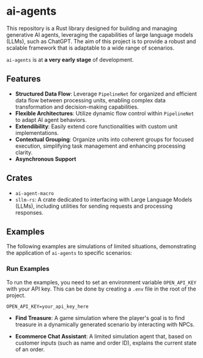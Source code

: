 # ai-agents

This repository is a Rust library designed for building and managing generative AI agents, leveraging the capabilities of large language models (LLMs), such as ChatGPT. The aim of this project is to provide a robust and scalable framework that is adaptable to a wide range of scenarios.

`ai-agents` is at **a very early stage** of development.


## Features

- **Structured Data Flow**: Leverage `PipelineNet` for organized and efficient data flow between processing units, enabling complex data transformation and decision-making capabilities.
- **Flexible Architectures**: Utilize dynamic flow control within `PipelineNet` to adapt AI agent behaviors.
- **Extendibility**: Easily extend core functionalities with custom unit implementations.
- **Contextual Grouping**: Organize units into coherent groups for focused execution, simplifying task management and enhancing processing clarity.
- **Asynchronous Support**


## Crates

- `ai-agent-macro`
- `sllm-rs`: A crate dedicated to interfacing with Large Language Models (LLMs), including utilities for sending requests and processing responses.


## Examples

The following examples are simulations of limited situations, demonstrating the application of `ai-agents` to specific scenarios:


### Run Examples

To run the examples, you need to set an environment variable `OPEN_API_KEY` with your API key. This can be done by creating a `.env` file in the root of the project.

```
OPEN_API_KEY=your_api_key_here
```

- **Find Treasure**: A game simulation where the player's goal is to find treasure in a dynamically generated scenario by interacting with NPCs.

- **Ecommerce Chat Assistant**: A limited simulation agent that, based on customer inputs (such as name and order ID), explains the current state of an order.

